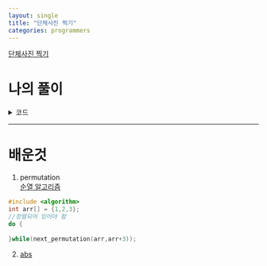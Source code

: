 ```yaml
---
layout: single
title: "단체사진 찍기"
categories: programmers
---
```

[단체사진 찍기](https://programmers.co.kr/learn/courses/30/lessons/1835)

# 나의 풀이
<details markdown="1">
<summary>코드</summary>

```c++
#include <vector>
#include <iostream>
#include <algorithm>
#include <string>
#include <cstdlib>

using namespace std;

bool dataChecker(string str, char ch1, char ch2, char op, int num)
{
    bool result = false;
    switch (op)
    {
    case '>':
        result = abs((int)(str.find(ch1) - str.find(ch2))) > num+1;
        break;
    case '<':
        result = abs((int)(str.find(ch1) - str.find(ch2))) < num+1;
        break;
    case '=':
        result = abs((int)(str.find(ch1) - str.find(ch2))) == num+1;
        break;
    default:
        break;
    }
    return result;
}

int solution(int n, vector<string> data) 
{
    int answer = 0;

    vector<char> friends = {'A', 'C', 'F', 'J', 'M', 'N', 'R', 'T'};
    vector<string> permutations;

    do
    {   
        string temp = "";
        for(char ch : friends)
        {
            temp += ch;
        }
        permutations.push_back(temp);
    }while(next_permutation(friends.begin(), friends.end()));

    for(int i = 0; i < permutations.size(); i++)
    {
        string permutation = permutations[i];
        int j;
        for(j = 0; j < data.size(); j++)
        {
            if(dataChecker(permutation, data[j][0], data[j][2], data[j][3], data[j][4] - '0') == false)
                break;
        }
        if(j == data.size())
            answer++;
    }

    return answer;
}
```
</details>

---
# 배운것
1. permutation  
[순열 알고리즘](https://minusi.tistory.com/entry/%EC%88%9C%EC%97%B4-%EC%95%8C%EA%B3%A0%EB%A6%AC%EC%A6%98-Permutation-Algorithm)  
```c++
#include <algorithm>
int arr[] = {1,2,3};
//정렬되어 있어야 함
do {
    
}while(next_permutation(arr,arr+3));
```

2. [abs](https://coding-factory.tistory.com/682)

